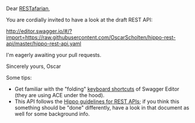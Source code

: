 Dear [RESTafarian](http://restafari.blogspot.nl/),

You are cordially invited to have a look at the draft REST API:

http://editor.swagger.io/#/?import=https://raw.githubusercontent.com/OscarScholten/hippo-rest-api/master/hippo-rest-api.yaml

I'm eagerly awaiting your pull requests.

Sincerely yours, Oscar

Some tips:
- Get familiar with the "folding" [keyboard shortcuts](https://github.com/ajaxorg/ace/wiki/Default-Keyboard-Shortcuts) of Swagger Editor (they are using ACE under the hood).
- This API follows the [Hippo guidelines for REST APIs](https://docs.google.com/document/d/1wvIf4snrTynajpsTu_Drl7TJdaPv7R5oM3QhLrTuALM/edit#); if you think this something should be "done" differently, have a look in that document as well for some background info.
